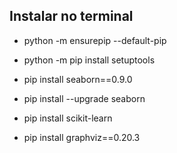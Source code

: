 ## Instalar no terminal

- python -m ensurepip --default-pip

- python -m pip install setuptools

- pip install seaborn==0.9.0

- pip install --upgrade seaborn

- pip install scikit-learn

- pip install graphviz==0.20.3

